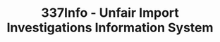 ---
bigquery: https://console.cloud.google.com/bigquery?p=patents-public-data&d=usitc_investigations&page=dataset&project=sheets-management-319211
citation: US International Trade Commission 337Info Unfair Import Investigations Information
  System
contributors: US International Trade Comission
cost: None
description: US International Trade Commission 337Info Unfair Import Investigations
  Information System contains data on investigations done under Section 337. Section
  337 declares the infringement of certain statutory intellectual property rights
  and other forms of unfair competition in import trade to be unlawful practices.
  Most Section 337 investigations involve allegations of patent or registered trademark
  infringement.
documentation: FAQ and tutorial available on the site
last_edit: Mon, 04 Apr 2022 19:10:40 GMT
location: https://pubapps2.usitc.gov/337external/
maintained_by: US International Trade Comission
schema_fields: '[''title'', ''markmanHearing'', ''complainant'', ''finalIdOnViolationIssue'',
  ''currentStatus'', ''endDateMarkmanHearing'', ''gcAttorney'', ''aljAssigned'', ''respondent'',
  ''htsNumbers'', ''dateCreated'', ''patentNumber'', ''dateComplaintFiled'', ''investigationNo'',
  ''scheduledStartDateEvidHear'', ''trademarkNumbers'', ''teoIdDueDate'', ''copyrightNumbers'',
  ''lastUpdated'', ''finalIdOnViolationDue'', ''teoProceedingInvolved'', ''id'', ''invUnfairAct'',
  ''cafcAppeals'', ''docketNo'', ''finalDetViolation'', ''internalRemand'', ''ouiiParticipation'',
  ''investigationTermDate'', ''patentNumbers'', ''targetDate'', ''currentActiveALJ'',
  ''investigationType'', ''ouiiAttorney'', ''teoIdIssueDate'', ''finalDetNoViolation'',
  ''issueDateOtherNonFinal'', ''reportingRequirements'', ''teoReliefGranted'', ''dateOfPublicationFrNotice'',
  ''actualEndDateEvidHear'', ''actualStartDateEvidHear'', ''scheduledEndDateEvidHear'',
  ''publication_number'', ''startDateMarkmanHearing'']'
shortname: unfair_import_investigations
tags:
- import
- legal
- trade
timeframe: 2008-2021 (prior to 2008 downloadable as a JSON file)
title: 337Info - Unfair Import Investigations Information System
uuid: 2721f5ec-e599-4890-9265-9706719fc71e
---
